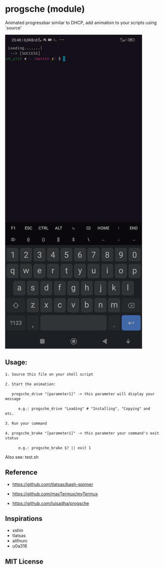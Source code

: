 # progsche (module)

Animated progressbar similar to DHCP, add animation to your scripts using `source'

[![Preview](https://github.com/luisadha/progress-bar/blob/db9cded2f800f6aea8baf4afb9c4f5ce4854f7b9/thumb.jpg)](https://youtube.com/shorts/GtcwPmhZ62k?feature=share)

## Usage:

    1. Source this file on your shell script

    2. Start the animation:

       progsche_drive "[parameter1]" -> this parameter will display your message

          e.g.: progsche_drive "Loading" # "Installing", "Copying" and etc.

    3. Run your command

    4. progsche_brake "[parameter1]" -> this parameter your command's exit status

          e.g.: progsche_brake $? || exit 1

 Also see: test.sh


## Reference 

- https://github.com/tlatsas/bash-spinner

- https://github.com/mayTermux/myTermux

- https://github.com/luisadha/progsche

## Inspirations

* xshin
* tlatsas
* alifnurc
* u0a316

## MIT License 
